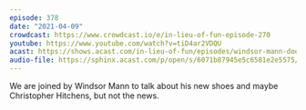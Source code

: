 ```yaml
---
episode: 378
date: "2021-04-09"
crowdcast: https://www.crowdcast.io/e/in-lieu-of-fun-episode-270
youtube: https://www.youtube.com/watch?v=tiD4ar2VDQU
acast: https://shows.acast.com/in-lieu-of-fun/episodes/windsor-mann-doesnt-talk-about-the-news
audio-file: https://sphinx.acast.com/p/open/s/6071b87945e5c6581e2e5575/e/6071badf93c968141d1f91f1/media.mp3
---
```

We are joined by Windsor Mann to talk about his new shoes and maybe Christopher Hitchens, but not the news.
